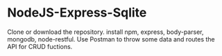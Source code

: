 # NodeJS-Express-Sqlite
Clone or download the repository.
install npm, express, body-parser, mongodb, node-restful.
Use Postman to throw some data and routes the API for CRUD fuctions.
